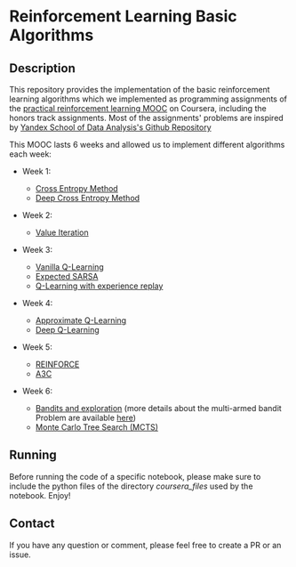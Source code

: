 # Reinforcement Learning Basic Algorithms

## Description
This repository provides the implementation of the basic reinforcement learning algorithms which we implemented as programming assignments of the [practical reinforcement learning MOOC](https://www.coursera.org/learn/practical-rl) on Coursera, including the honors track assignments. Most of the assignments' problems are inspired by [Yandex School of Data Analysis's Github Repository](https://github.com/yandexdataschool/Practical_RL)

This MOOC lasts 6 weeks and allowed us to implement different algorithms each week:
* Week 1:
   * [Cross Entropy Method](./week1/02_crossentropy_method.ipynb)
   * [Deep Cross Entropy Method](./week1/03_deep_crossentropy_method.ipynb)
   
* Week 2:
   * [Value Iteration](./week2/04_practice_value_iteration.ipynb)

* Week 3:
   * [Vanilla Q-Learning](./week3/05_qlearning.ipynb)
   * [Expected SARSA](./week3/06_sarsa.ipynb)
   * [Q-Learning with experience replay](./week3/07_experience_replay.ipynb)
     
* Week 4:
   * [Approximate Q-Learning](./week4/08_practice_approx_qlearning.ipynb)
   * [Deep Q-Learning](./week4/09_dqn_atari.ipynb)

* Week 5:
   * [REINFORCE](./week5/10_practice_reinforce.ipynb)
   * [A3C](./week5/11_practice_a3c.ipynb)

* Week 6:
   * [Bandits and exploration](./week6/12_bandits.ipynb) (more details about the multi-armed bandit Problem are available [here](../Multi-Armed-Bandit-Problem))
   * [Monte Carlo Tree Search (MCTS)](./week6/13_practice_mcts.ipynb)
   
## Running

Before running the code of a specific notebook, please make sure to include the python files of the directory *coursera_files* used by the notebook. Enjoy!

## Contact
If you have any question or comment, please feel free to create a PR or an issue.
